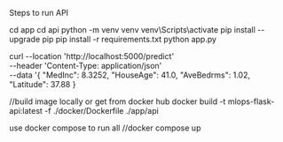 
Steps to run API 

cd app
cd api
python -m venv venv
venv\Scripts\activate
pip install --upgrade pip
pip install -r requirements.txt
 python app.py

curl --location 'http://localhost:5000/predict' \
--header 'Content-Type: application/json' \
--data '{
  "MedInc": 8.3252,
  "HouseAge": 41.0,
  "AveBedrms": 1.02,
  "Latitude": 37.88
}

//build image locally or get from docker hub
docker build -t mlops-flask-api:latest -f ./docker/Dockerfile ./app/api

use docker compose to run all
//docker compose up
